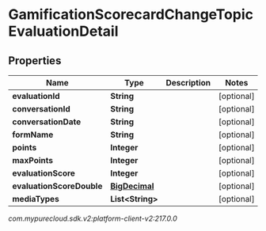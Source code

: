 # GamificationScorecardChangeTopicEvaluationDetail


## Properties

| Name | Type | Description | Notes |
| ------------ | ------------- | ------------- | ------------- |
| **evaluationId** | **String** |  |  [optional] |
| **conversationId** | **String** |  |  [optional] |
| **conversationDate** | **String** |  |  [optional] |
| **formName** | **String** |  |  [optional] |
| **points** | **Integer** |  |  [optional] |
| **maxPoints** | **Integer** |  |  [optional] |
| **evaluationScore** | **Integer** |  |  [optional] |
| **evaluationScoreDouble** | [**BigDecimal**](BigDecimal) |  |  [optional] |
| **mediaTypes** | **List&lt;String&gt;** |  |  [optional] |




_com.mypurecloud.sdk.v2:platform-client-v2:217.0.0_
